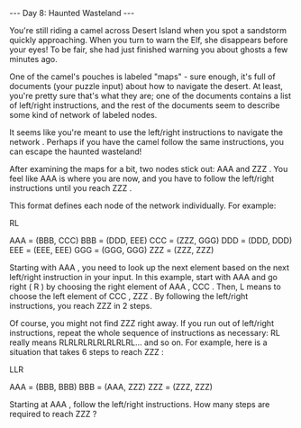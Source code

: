 --- Day 8: Haunted Wasteland ---

   You're still riding a camel across Desert Island when you spot a
   sandstorm quickly approaching. When you turn to warn the Elf, she
   disappears before your eyes! To be fair, she had just finished warning
   you about ghosts a few minutes ago.

   One of the camel's pouches is labeled "maps" - sure enough, it's full
   of documents (your puzzle input) about how to navigate the desert. At
   least, you're pretty sure that's what they are; one of the documents
   contains a list of left/right instructions, and the rest of the
   documents seem to describe some kind of network of labeled nodes.

   It seems like you're meant to use the left/right instructions to
   navigate the network . Perhaps if you have the camel follow the same
   instructions, you can escape the haunted wasteland!

   After examining the maps for a bit, two nodes stick out: AAA and ZZZ .
   You feel like AAA is where you are now, and you have to follow the
   left/right instructions until you reach ZZZ .

   This format defines each node of the network individually. For example:

   RL

AAA = (BBB, CCC)
BBB = (DDD, EEE)
CCC = (ZZZ, GGG)
DDD = (DDD, DDD)
EEE = (EEE, EEE)
GGG = (GGG, GGG)
ZZZ = (ZZZ, ZZZ)



   Starting with AAA , you need to look up the next element based on the
   next left/right instruction in your input. In this example, start with
   AAA and go right ( R ) by choosing the right element of AAA , CCC .
   Then, L means to choose the left element of CCC , ZZZ . By following
   the left/right instructions, you reach ZZZ in 2 steps.

   Of course, you might not find ZZZ right away. If you run out of
   left/right instructions, repeat the whole sequence of instructions as
   necessary: RL really means RLRLRLRLRLRLRLRL... and so on. For example,
   here is a situation that takes 6 steps to reach ZZZ :

   LLR

AAA = (BBB, BBB)
BBB = (AAA, ZZZ)
ZZZ = (ZZZ, ZZZ)



   Starting at AAA , follow the left/right instructions. How many steps
   are required to reach ZZZ ?
